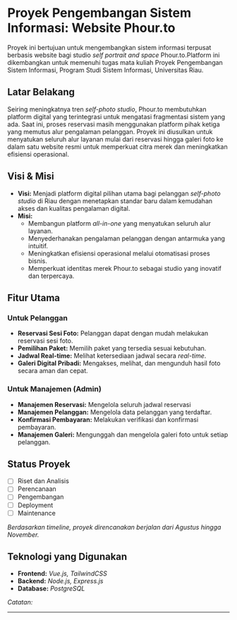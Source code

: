 # Proyek Pengembangan Sistem Informasi: Website Phour.to

Proyek ini bertujuan untuk mengembangkan sistem informasi terpusat berbasis website bagi studio *self portrait and space* Phour.to.Platform ini dikembangkan untuk memenuhi tugas mata kuliah Proyek Pengembangan Sistem Informasi, Program Studi Sistem Informasi, Universitas Riau.

## Latar Belakang

Seiring meningkatnya tren *self-photo studio*, Phour.to membutuhkan platform digital yang terintegrasi untuk mengatasi fragmentasi sistem yang ada. Saat ini, proses reservasi masih menggunakan platform pihak ketiga yang memutus alur pengalaman pelanggan. Proyek ini diusulkan untuk menyatukan seluruh alur layanan mulai dari reservasi hingga galeri foto ke dalam satu website resmi untuk memperkuat citra merek dan meningkatkan efisiensi operasional.

## Visi & Misi

* **Visi:** Menjadi platform digital pilihan utama bagi pelanggan *self-photo studio* di Riau dengan menetapkan standar baru dalam kemudahan akses dan kualitas pengalaman digital.
* **Misi:**
    * Membangun platform *all-in-one* yang menyatukan seluruh alur layanan.
    * Menyederhanakan pengalaman pelanggan dengan antarmuka yang intuitif.
    * Meningkatkan efisiensi operasional melalui otomatisasi proses bisnis.
    * Memperkuat identitas merek Phour.to sebagai studio yang inovatif dan terpercaya.

## Fitur Utama

### Untuk Pelanggan
* **Reservasi Sesi Foto:** Pelanggan dapat dengan mudah melakukan reservasi sesi foto.
* **Pemilihan Paket:** Memilih paket yang tersedia sesuai kebutuhan.
* **Jadwal Real-time:** Melihat ketersediaan jadwal secara *real-time*.
* **Galeri Digital Pribadi:** Mengakses, melihat, dan mengunduh hasil foto secara aman dan cepat.

### Untuk Manajemen (Admin)
* **Manajemen Reservasi:** Mengelola seluruh jadwal reservasi
* **Manajemen Pelanggan:** Mengelola data pelanggan yang terdaftar.
* **Konfirmasi Pembayaran:** Melakukan verifikasi dan konfirmasi pembayaran.
* **Manajemen Galeri:** Mengunggah dan mengelola galeri foto untuk setiap pelanggan.

## Status Proyek

* [ ] Riset dan Analisis
* [ ] Perencanaan
* [ ] Pengembangan
* [ ] Deployment
* [ ] Maintenance

*Berdasarkan timeline, proyek direncanakan berjalan dari Agustus hingga November.*

## Teknologi yang Digunakan

* **Frontend:** *Vue.js, TailwindCSS*
* **Backend:** *Node.js, Express.js*
* **Database:** *PostgreSQL*

*Catatan:*

---